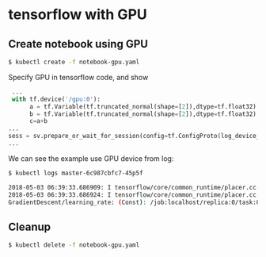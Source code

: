 # tensorflow with GPU

## Create notebook using GPU

```sh
$ kubectl create -f notebook-gpu.yaml
```

Specify GPU in tensorflow code, and show 

```python
 ...
 with tf.device('/gpu:0'):
      a = tf.Variable(tf.truncated_normal(shape=[2]),dtype=tf.float32)
      b = tf.Variable(tf.truncated_normal(shape=[2]),dtype=tf.float32)
      c=a+b
...
sess = sv.prepare_or_wait_for_session(config=tf.ConfigProto(log_device_placement=True))
...
```

We can see the example use GPU device from log: 

```sh
$ kubectl logs master-6c987cbfc7-45p5f

2018-05-03 06:39:33.686909: I tensorflow/core/common_runtime/placer.cc:874] truncated_normal/mean: (Const)/job:localhost/replica:0/task:0/device:GPU:0
2018-05-03 06:39:33.686924: I tensorflow/core/common_runtime/placer.cc:874] truncated_normal/shape: (Const)/job:localhost/replica:0/task:0/device:GPU:0
GradientDescent/learning_rate: (Const): /job:localhost/replica:0/task:0/device:GPU:0

```

## Cleanup

```sh
$ kubectl delete -f notebook-gpu.yaml
```
